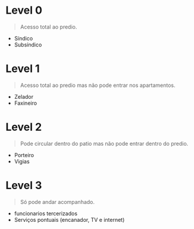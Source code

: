 # Level 0 
> Acesso total ao predio.
* Síndico
* Subsíndico
# Level 1 
> Acesso total ao predio mas não pode entrar nos apartamentos.
* Zelador 
* Faxineiro
# Level 2 
> Pode circular dentro do patio mas não pode entrar dentro do predio.
* Porteiro
* Vigias
# Level 3 
> Só pode andar acompanhado.

* funcionarios tercerizados
* Serviços pontuais (encanador, TV e internet)